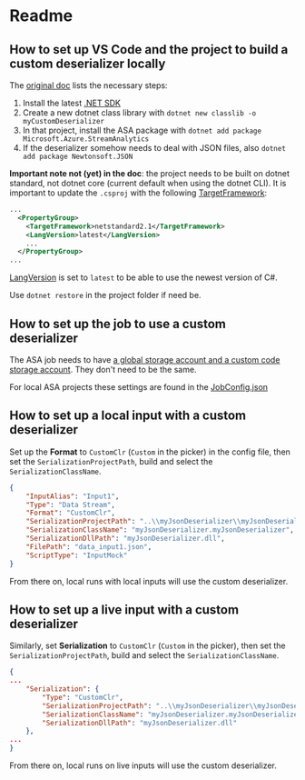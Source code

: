 # Readme

## How to set up VS Code and the project to build a custom deserializer locally

The [original doc](https://docs.microsoft.com/en-us/azure/stream-analytics/visual-studio-code-custom-deserializer) lists the necessary steps:

1. Install the latest [.NET SDK](https://dotnet.microsoft.com/en-us/download)
2. Create a new dotnet class library with `dotnet new classlib -o myCustomDeserializer`
3. In that project, install the ASA package with `dotnet add package Microsoft.Azure.StreamAnalytics`
4. If the deserializer somehow needs to deal with JSON files, also `dotnet add package Newtonsoft.JSON`

**Important note not (yet) in the doc**: the project needs to be built on dotnet standard, not dotnet core (current default when using the dotnet CLI).
It is important to update the `.csproj` with the following [TargetFramework](https://docs.microsoft.com/en-us/dotnet/standard/frameworks):

```XML
...
  <PropertyGroup>
    <TargetFramework>netstandard2.1</TargetFramework>
    <LangVersion>latest</LangVersion>
    ...
  </PropertyGroup>
...
```

[LangVersion](https://docs.microsoft.com/en-us/dotnet/csharp/language-reference/configure-language-version#c-language-version-reference) is set to `latest` to be able to use the newest version of C#.

Use `dotnet restore` in the project folder if need be.

## How to set up the job to use a custom deserializer

The ASA job needs to have [a global storage account and a custom code storage account](https://docs.microsoft.com/en-us/azure/stream-analytics/visual-studio-code-custom-deserializer#configure-a-stream-analytics-job). They don't need to be the same.

For local ASA projects these settings are found in the [JobConfig.json](https://docs.microsoft.com/en-us/azure/stream-analytics/job-config-json)

## How to set up a local input with a custom deserializer

Set up the **Format** to `CustomClr` (`Custom` in the picker) in the config file, then set the `SerializationProjectPath`, build and select the `SerializationClassName`.

```JSON
{
    "InputAlias": "Input1",
    "Type": "Data Stream",
    "Format": "CustomClr",
    "SerializationProjectPath": "..\\myJsonDeserializer\\myJsonDeserializer.csproj",
    "SerializationClassName": "myJsonDeserializer.myJsonDeserializer",
    "SerializationDllPath": "myJsonDeserializer.dll",
    "FilePath": "data_input1.json",
    "ScriptType": "InputMock"
}
```

From there on, local runs with local inputs will use the custom deserializer.

## How to set up a live input with a custom deserializer

Similarly, set **Serialization** to `CustomClr` (`Custom` in the picker), then set the `SerializationProjectPath`, build and select the `SerializationClassName`.

```JSON
{
...
    "Serialization": {
        "Type": "CustomClr",
        "SerializationProjectPath": "..\\myJsonDeserializer\\myJsonDeserializer.csproj",
        "SerializationClassName": "myJsonDeserializer.myJsonDeserializer",
        "SerializationDllPath": "myJsonDeserializer.dll"
    },
...
}
```

From there on, local runs on live inputs will use the custom deserializer.